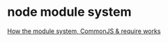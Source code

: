 # node module system

[How the module system, CommonJS & require works](https://blog.risingstack.com/node-js-at-scale-module-system-commonjs-require/)
